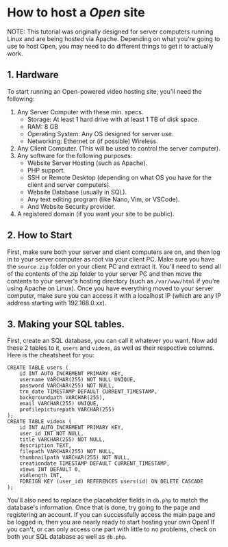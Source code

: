 # How to host a *Open* site
NOTE: This tutorial was originally designed for server computers running Linux and are being hosted via Apache. Depending on what you're going to use to host Open, you may need to do different things to get it to actually work.

## 1. Hardware
To start running an Open-powered video hosting site, you'll need the following:
1. Any Server Computer with these min. specs.
    - Storage: At least 1 hard drive with at least 1 TB of disk space.
    - RAM: 8 GB
    - Operating System: Any OS designed for server use.
    - Networking: Ethernet or (if possible) Wireless.
2. Any Client Computer. (This will be used to control the server computer).
3. Any software for the following purposes:
    - Website Server Hosting (such as Apache).
    - PHP support.
    - SSH or Remote Desktop (depending on what OS you have for the client and server computers).
    - Website Database (usually in SQL).
    - Any text editing program (like Nano, Vim, or VSCode).
    - And Website Security provider.
4. A registered domain (if you want your site to be public).
## 2. How to Start
First, make sure both your server and client computers are on, and then log in to your server computer as root via your client PC. Make sure you have the `source.zip` folder on your client PC and extract it. You'll need to send all of the contents of the zip folder to your server PC and then move the contents to your server's hosting directory (such as `/var/www/html` if you're using Apache on Linux). Once you have everything moved to your server computer, make sure you can access it with a localhost IP (which are any IP address starting with 192.168.0.*xx*).

## 3. Making your SQL tables.
First, create an SQL database, you can call it whatever you want. Now add these 2 tables to it, `users` and `videos`, as well as their respective columns. Here is the cheatsheet for you:
```
CREATE TABLE users (
    id INT AUTO_INCREMENT PRIMARY KEY,
    username VARCHAR(255) NOT NULL UNIQUE,
    password VARCHAR(255) NOT NULL,
    trn_date TIMESTAMP DEFAULT CURRENT_TIMESTAMP,
    backgroundpath VARCHAR(255),
    email VARCHAR(255) UNIQUE,
    profilepicturepath VARCHAR(255)
);
CREATE TABLE videos (
    id INT AUTO_INCREMENT PRIMARY KEY,
    user_id INT NOT NULL,
    title VARCHAR(255) NOT NULL,
    description TEXT,
    filepath VARCHAR(255) NOT NULL,
    thumbnailpath VARCHAR(255) NOT NULL,
    creationdate TIMESTAMP DEFAULT CURRENT_TIMESTAMP,
    views INT DEFAULT 0,
    vidlength INT,
    FOREIGN KEY (user_id) REFERENCES users(id) ON DELETE CASCADE
);
```
You'll also need to replace the placeholder fields in `db.php` to match the database's information. Once that is done, try going to the page and registering an account. If you can successfully access the main page and be logged in, then you are nearly ready to start hosting your own Open! If you can't, or can only access one part with little to no problems, check on both your SQL database as well as `db.php`.
